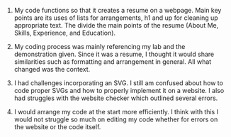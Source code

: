 1. My code functions so that it creates a resume on a webpage. Main key points are its uses of lists for arrangements, h1 and up for cleaning up appropriate text. The <sections> divide the main points of the resume (About Me, Skills, Experience, and Education).

2. My coding process was mainly referencing my lab and the demonstration given. Since it was a resume, I thought it would share similarities such as formatting and arrangement in general. All what changed was the context.

3. I had challenges incorporating an SVG. I still am confused about how to code proper SVGs and how to properly implement it on a website. I also had struggles with the website checker which outlined several errors.

4. I would arrange my code at the start more efficiently. I think with this I would not struggle so much on editing my code whether for errors on the website or the code itself.